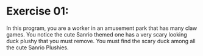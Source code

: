 # Exercise 01:

In this program, you are a worker in an amusement park that has many claw games. You notice the cute Sanrio themed one has a very scary looking duck plushy that you must remove. You must find the scary duck among all the cute Sanrio Plushies.
